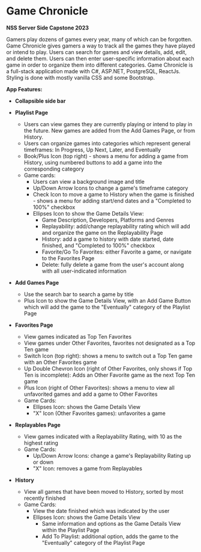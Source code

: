 # Game Chronicle
**NSS Server Side Capstone 2023**

Gamers play dozens of games every year, many of which can be forgotten. Game Chronicle gives gamers a way to track all the games they have played or intend to play. Users can search for games and view details, add, edit, and delete them. Users can then enter user-specific information about each game in order to organize them into different categories. Game Chronicle is a full-stack application made with C#, ASP.NET, PostgreSQL, ReactJs. Styling is done with mostly vanilla CSS and some Bootstrap.

**App Features:** 

- **Collapsible side bar**

- **Playlist Page**
    - Users can view games they are currently playing or intend to play in the future. New games are added from the Add Games Page, or from History.
    - Users can organize games into categories which represent general timeframes: In Progress, Up Next, Later, and Eventually
    - Book/Plus Icon (top right) - shows a menu for adding a game from History, using numbered buttons to add a game into the corresponding category
    - Game cards:
        - Users can view a background image and title
        - Up/Down Arrow Icons to change a game's timeframe category
        - Check Icon to move a game to History when the game is finished - shows a menu for adding start/end dates and a "Completed to 100%" checkbox
        - Ellipses Icon to show the Game Details View:
            - Game Description, Developers, Platforms and Genres 
            - Replayability: add/change replayability rating which will add and organize the game on the Replayability Page
            - History: add a game to history with date started, date finished, and "Completed to 100%" checkbox
            - Favorite/Go To Favorites: either Favorite a game, or navigate to the Favorites Page
            - Delete: fully delete a game from the user's account along with all user-indicated information

- **Add Games Page**
    - Use the search bar to search a game by title
    - Plus Icon to show the Game Details View, with an Add Game Button which will add the game to the "Eventually" category of the Playlist Page

- **Favorites Page**
    - View games indicated as Top Ten Favorites 
    - View games under Other Favorites, favorites not designated as a Top Ten game
    - Switch Icon (top right): shows a menu to switch out a Top Ten game with an Other Favorites game
    - Up Double Chevron Icon (right of Other Favorites, only shows if Top Ten is incomplete): Adds an Other Favorite game as the next Top Ten game
    - Plus Icon (right of Other Favorites): shows a menu to view all unfavorited games and add a game to Other Favorites
    - Game Cards:
        - Ellipses Icon: shows the Game Details View
        - "X" Icon (Other Favorites games): unfavorites a game

- **Replayables Page**
    - View games indicated with a Replayability Rating, with 10 as the highest rating 
    - Game Cards:
        - Up/Down Arrow Icons: change a game's Replayability Rating up or down
        - "X" Icon: removes a game from Replayables

- **History**
    - View all games that have been moved to History, sorted by most recently finished
    - Game Cards: 
        - View the date finished which was indicated by the user
        - Ellipses Icon: shows the Game Details View
            - Same information and options as the Game Details View within the Playlist Page 
            - Add To Playlist: additional option, adds the game to the "Eventually" category of the Playlist Page 
